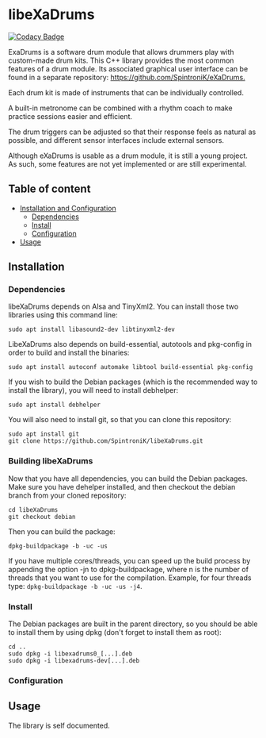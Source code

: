 # libeXaDrums

[![Codacy Badge](https://api.codacy.com/project/badge/Grade/6fd320220fc24258a77b70ac716e4ee1)](https://app.codacy.com/app/SpintroniK/libeXaDrums?utm_source=github.com&utm_medium=referral&utm_content=SpintroniK/libeXaDrums&utm_campaign=Badge_Grade_Dashboard)

 ExaDrums is a software drum module that allows drummers play with
 custom-made drum kits.
 This C++ library provides the most common features of a drum module.
 Its associated graphical user interface can be found in a separate
 repository: <https://github.com/SpintroniK/eXaDrums.>

 Each drum kit is made of instruments that can be individually
 controlled.

 A built-in metronome can be combined with a rhythm coach to make
 practice sessions easier and efficient.

 The drum triggers can be adjusted so that their response feels as
 natural as possible, and different sensor interfaces include
 external sensors.

 Although eXaDrums is usable as a drum module, it is still a
 young project. As such, some features are not yet implemented
 or are still experimental.

## Table of content

- [Installation and Configuration](#installation)
  - [Dependencies](#dependencies)
  - [Install](#install)
  - [Configuration](#configuration)
- [Usage](#usage)

## Installation

### Dependencies

libeXaDrums depends on Alsa and TinyXml2. You can install those two libraries using this command line:

```shell
sudo apt install libasound2-dev libtinyxml2-dev
```

LibeXaDrums also depends on build-essential, autotools and pkg-config in order to build and install the binaries:

```shell
sudo apt install autoconf automake libtool build-essential pkg-config
```

If you wish to build the Debian packages (which is the recommended way to install
the library), you will need to install debhelper:

```shell
sudo apt install debhelper
```

You will also need to install git, so that you can clone this repository:

```shell
sudo apt install git
git clone https://github.com/SpintroniK/libeXaDrums.git
```

### Building libeXaDrums

Now that you have all dependencies, you can build the Debian packages.
Make sure you have dehelper installed, and then checkout the debian branch
from your cloned repository:

```shell
cd libeXaDrums
git checkout debian
```

Then you can build the package:

```shell
dpkg-buildpackage -b -uc -us
```

If you have multiple cores/threads, you can speed up the build process by appending the option -jn to dpkg-buildpackage, where n is the number of threads that you want to use for the compilation.
Example, for four threads type: `dpkg-buildpackage -b -uc -us -j4`.

### Install

The Debian packages are built in the parent directory, so you should be able to install them by using dpkg (don't forget to install them as root):

```shell
cd ..
sudo dpkg -i libexadrums0_[...].deb
sudo dpkg -i libexadrums-dev[...].deb
```

### Configuration

## Usage

The library is self documented.

